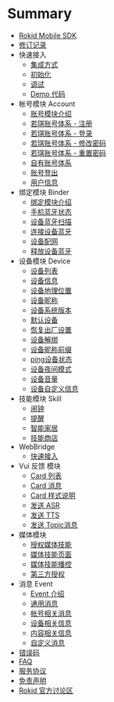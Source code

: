 # Summary

* [Rokid Mobile SDK](README.md)
* [修订记录](resource/00_version.md)
* 快速接入
    * [集成方式](resource/10_use_sdk.md)
    * [初始化](resource/11_sdk_init.md)
    * [调试](resource/12_debug.md)
    * [Demo 代码](resource/1Z_demo.md)
* 帐号模块 Account
    * [账号模块介绍](resource/30_account.md)
    * [若琪账号体系 - 注册](resource/31_rokid_register.md)
    * [若琪账号体系 - 登录](resource/32_rokid_login.md)
    * [若琪账号体系 - 修改密码](resource/33_rokid_change_pwd.md)
    * [若琪账号体系 - 重置密码](resource/34_rokid_reset_pwd.md)
    * [自有账号体系](resource/35_thirdparty_login.md)
    * [账号登出](resource/36_logout.md)
    * [用户信息](resource/37_account_info.md)
* 绑定模块 Binder
    * [绑定模块介绍](resource/40_binder.md)
    * [手机蓝牙状态](resource/41_bt_status.md)
    * [设备蓝牙扫描](resource/42_bt_scan.md)
    * [连接设备蓝牙](resource/43_bt_connect.md)
    * [设备配网](resource/44_bt_send_data.md)
    * [释放设备蓝牙](resource/4Z_bt_release.md)
* 设备模块 Device
    * [设备列表](resource/51_device_list.md)
    * [设备信息](resource/52_device_base_info.md)
    * [设备地理位置](resource/53_device_location.md)
    * [设备昵称](resource/54_device_nick.md)
    * [设备系统版本](resource/55_device_version.md)
    * [默认设备](resource/56_device_default.md)
    * [恢复出厂设置](resource/57_device_reset.md)
    * [设备解绑](resource/58_device_unbind.md)
    * [设备昵称前缀](resource/59_device_nick_prefix.md)
    * [ping设备状态](resource/5A_device_ping.md)
    * [设备夜间模式](resource/5B_device_nightmode.md)
    * [设备音量](resource/5C_device_volume.md)
    * [设备自定义信息](resource/5Z_custom_info.md)
* 技能模块 Skill
    * [闹钟](resource/61_alarm.md)
    * [提醒](resource/62_remind.md)
    * [智能家居](resource/63_homebase.md)
    * [技能商店](resource/64_skill_store.md)
* WebBridge
    * [快速接入](resource/71_use_bridge.md)
* Vui 反馈 模块
    * [Card 列表](resource/81_card_list.md)
    * [Card 消息](resource/82_card_event.md)
    * [Card 样式说明](resource/83_card_style.md)
    * [发送 ASR](resource/84_asr.md)
    * [发送 TTS](resource/85_tts.md)
    * [发送 Topic消息](resource/86_topic_msg.md)
* 媒体模块
    * [授权媒体技能](resource/91_media_skilllist.md)
    * [媒体技能页面](resource/92_media_display.md)
    * [媒体技能播控](resource/93_media_control.md)
    * [第三方授权](resource/94_media_thridauth.md)
* 消息 Event
    * [Event 介绍](resource/X1_event.md)
    * [通用消息](resource/X2_channel_message.md)
    * [帐号相关消息](resource/X3_account.md)
    * [设备相关信息](resource/X4_device.md)
    * [内容相关信息](resource/X5_media.md)
    * [自定义消息](resource/X6_custom_topic_msg.md)
* [错误码](resource/Y0_error_code.md)
* [FAQ](https://github.com/Rokid/RokidMobileSDKAndroidDemo/issues)
* [服务协议](resource/Z0_service_agreement.md)
* [免责声明](resource/Z1_community_disclaimer.md)
* [Rokid 官方讨论区](https://developer-forum.rokid.com)


